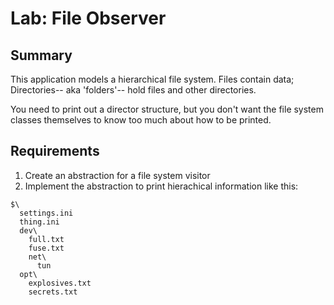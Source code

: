 # Lab: File Observer

## Summary

This application models a hierarchical file system. Files
contain data; Directories-- aka 'folders'-- hold files
and other directories.

You need to print out a director structure, but you 
don't want the file system classes themselves to know
too much about how to be printed.



## Requirements
1. Create an abstraction for a file system visitor
2. Implement the abstraction to print hierachical information like this:

```
$\
  settings.ini
  thing.ini
  dev\
    full.txt
    fuse.txt
    net\
      tun
  opt\
    explosives.txt
    secrets.txt
```


